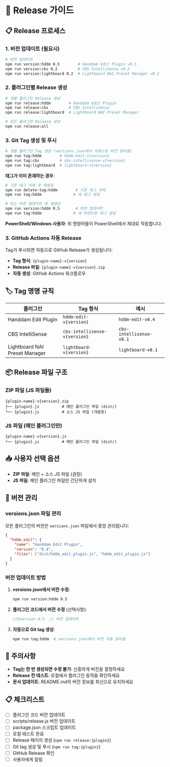 # 🚀 Release 가이드

## 📋 Release 프로세스

### 1. 버전 업데이트 (필요시)

```bash
# 버전 업데이트
npm run version:hddm 0.5        # Handdam Edit Plugin v0.5
npm run version:cbs 0.2         # CBS IntelliSense v0.2
npm run version:lightboard 0.2  # Lightboard NAI Preset Manager v0.2
```

### 2. 플러그인별 Release 생성

```bash
# 개별 플러그인 Release 생성
npm run release:hddm        # Handdam Edit Plugin
npm run release:cbs         # CBS IntelliSense  
npm run release:lightboard  # Lightboard NAI Preset Manager

# 모든 플러그인 Release 생성
npm run release:all
```

### 3. Git Tag 생성 및 푸시

```bash
# 개별 플러그인 Tag 생성 (versions.json에서 자동으로 버전 읽어옴)
npm run tag:hddm        # hddm-edit-v{version}
npm run tag:cbs         # cbs-intellisense-v{version}
npm run tag:lightboard  # lightboard-v{version}
```

**태그가 이미 존재하는 경우**:
```bash
# 기존 태그 삭제 후 재생성
npm run delete-tag:hddm        # 기존 태그 삭제
npm run tag:hddm              # 새 태그 생성

# 또는 버전 업데이트 후 재생성
npm run version:hddm 0.5       # 버전 업데이트
npm run tag:hddm              # 새 버전으로 태그 생성
```

**PowerShell/Windows 사용자**: 위 명령어들이 PowerShell에서 제대로 작동합니다.

### 3. GitHub Actions 자동 Release

Tag가 푸시되면 자동으로 GitHub Release가 생성됩니다:

- **Tag 형식**: `{plugin-name}-v{version}`
- **Release 파일**: `{plugin-name}-v{version}.zip`
- **자동 생성**: GitHub Actions 워크플로우

## 🏷️ Tag 명명 규칙

| 플러그인 | Tag 형식 | 예시 |
|---------|---------|------|
| Handdam Edit Plugin | `hddm-edit-v{version}` | `hddm-edit-v0.4` |
| CBS IntelliSense | `cbs-intellisense-v{version}` | `cbs-intellisense-v0.1` |
| Lightboard NAI Preset Manager | `lightboard-v{version}` | `lightboard-v0.1` |

## 📦 Release 파일 구조

### ZIP 파일 (JS 파일들)
```
{plugin-name}-v{version}.zip
├── {plugin}.js          # 메인 플러그인 파일 (dist/)
└── {plugin}.js          # 소스 JS 파일 (개발용)
```

### JS 파일 (메인 플러그인만)
```
{plugin-name}-v{version}.js
└── {plugin}.js          # 메인 플러그인 파일 (dist/)
```

## 📥 사용자 선택 옵션
- **ZIP 파일**: 메인 + 소스 JS 파일 (권장)
- **JS 파일**: 메인 플러그인 파일만 간단하게 설치

## 🔄 버전 관리

### versions.json 파일 관리

모든 플러그인의 버전은 `versions.json` 파일에서 중앙 관리됩니다:

```json
{
  "hddm_edit": {
    "name": "Handdam Edit Plugin",
    "version": "0.4",
    "files": ["dist/hddm_edit_plugin.js", "hddm_edit_plugin.js"]
  }
}
```

### 버전 업데이트 방법

1. **versions.json에서 버전 수정**:
   ```bash
   npm run version:hddm 0.5
   ```

2. **플러그인 코드에서 버전 수정** (선택사항):
   ```javascript
   //@version 0.5  // 버전 업데이트
   ```

3. **자동으로 Git tag 생성**:
   ```bash
   npm run tag:hddm  # versions.json에서 버전 자동 읽어옴
   ```

## 🚨 주의사항

- **Tag는 한 번 생성되면 수정 불가**: 신중하게 버전을 결정하세요
- **Release 전 테스트**: 로컬에서 플러그인 동작을 확인하세요
- **문서 업데이트**: README.md의 버전 정보를 최신으로 유지하세요

## 📋 체크리스트

- [ ] 플러그인 코드 버전 업데이트
- [ ] scripts/release.js 버전 업데이트  
- [ ] package.json 스크립트 업데이트
- [ ] 로컬 테스트 완료
- [ ] Release 패키지 생성 (`npm run release:{plugin}`)
- [ ] Git tag 생성 및 푸시 (`npm run tag:{plugin}`)
- [ ] GitHub Release 확인
- [ ] 사용자에게 알림
